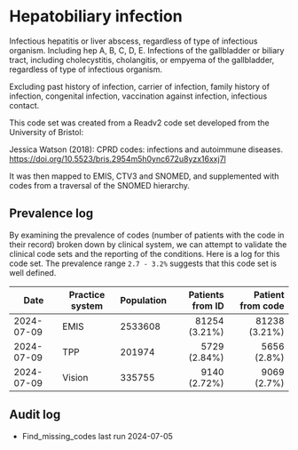 # Hepatobiliary infection

Infectious hepatitis or liver abscess, regardless of type of infectious organism. Including hep A, B, C, D, E. Infections of the gallbladder or biliary tract, including cholecystitis, cholangitis, or empyema of the gallbladder, regardless of type of infectious organism.

Excluding past history of infection, carrier of infection, family history of infection, congenital infection, vaccination against infection, infectious contact.

This code set was created from a Readv2 code set developed from the University of Bristol:

Jessica Watson (2018): CPRD codes: infections and autoimmune diseases. https://doi.org/10.5523/bris.2954m5h0ync672u8yzx16xxj7l

It was then mapped to EMIS, CTV3 and SNOMED, and supplemented with codes from a traversal of the SNOMED hierarchy.

## Prevalence log

By examining the prevalence of codes (number of patients with the code in their record) broken down by clinical system, we can attempt to validate the clinical code sets and the reporting of the conditions. Here is a log for this code set. The prevalence range `2.7 - 3.2%` suggests that this code set is well defined.

| Date       | Practice system | Population | Patients from ID | Patient from code |
| ---------- | --------------- | ---------- | ---------------: | ----------------: |
| 2024-07-09 | EMIS            | 2533608    |    81254 (3.21%) |     81238 (3.21%) |
| 2024-07-09 | TPP             | 201974     |     5729 (2.84%) |       5656 (2.8%) |
| 2024-07-09 | Vision          | 335755     |     9140 (2.72%) |       9069 (2.7%) |

## Audit log

- Find_missing_codes last run 2024-07-05
